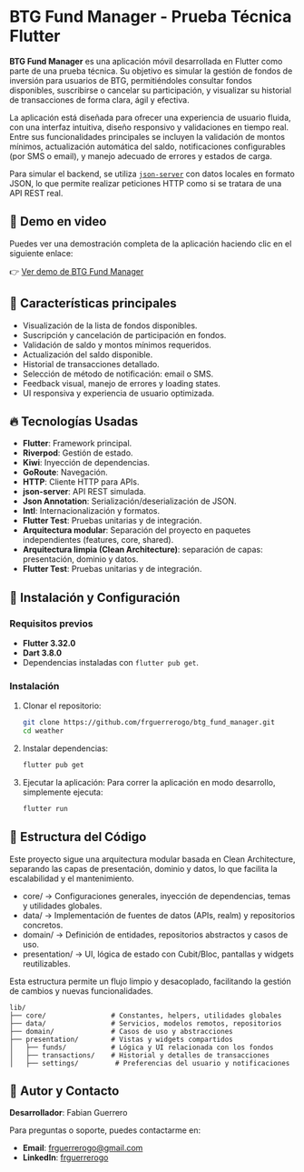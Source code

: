 # BTG Fund Manager - Prueba Técnica Flutter

**BTG Fund Manager** es una aplicación móvil desarrollada en Flutter como parte de una prueba técnica. Su objetivo es simular la gestión de fondos de inversión para usuarios de BTG, permitiéndoles consultar fondos disponibles, suscribirse o cancelar su participación, y visualizar su historial de transacciones de forma clara, ágil y efectiva.

La aplicación está diseñada para ofrecer una experiencia de usuario fluida, con una interfaz intuitiva, diseño responsivo y validaciones en tiempo real. Entre sus funcionalidades principales se incluyen la validación de montos mínimos, actualización automática del saldo, notificaciones configurables (por SMS o email), y manejo adecuado de errores y estados de carga.

Para simular el backend, se utiliza [`json-server`](https://github.com/typicode/json-server) con datos locales en formato JSON, lo que permite realizar peticiones HTTP como si se tratara de una API REST real.

## 🎥 Demo en video

Puedes ver una demostración completa de la aplicación haciendo clic en el siguiente enlace:

👉 [Ver demo de BTG Fund Manager](https://drive.google.com/file/d/14J-KEDOv9JbEfocmtkOEufZDsPBUh7qx/view?usp=drive_link)

## 🚀 Características principales

- Visualización de la lista de fondos disponibles.
- Suscripción y cancelación de participación en fondos.
- Validación de saldo y montos mínimos requeridos.
- Actualización del saldo disponible.
- Historial de transacciones detallado.
- Selección de método de notificación: email o SMS.
- Feedback visual, manejo de errores y loading states.
- UI responsiva y experiencia de usuario optimizada.

## 🔥 Tecnologías Usadas

- **Flutter**: Framework principal.
- **Riverpod**: Gestión de estado.
- **Kiwi**: Inyección de dependencias.
- **GoRoute**: Navegación.
- **HTTP**: Cliente HTTP para APIs.
- **json-server**: API REST simulada.
- **Json Annotation**: Serialización/deserialización de JSON.
- **Intl**: Internacionalización y formatos.
- **Flutter Test**: Pruebas unitarias y de integración.
- **Arquitectura modular**: Separación del proyecto en paquetes independientes (features, core, shared).
- **Arquitectura limpia (Clean Architecture)**: separación de capas: presentación, dominio y datos.
- **Flutter Test**: Pruebas unitarias y de integración.

## 🚀 Instalación y Configuración

### Requisitos previos

- **Flutter 3.32.0**
- **Dart 3.8.0**
- Dependencias instaladas con `flutter pub get`.

### Instalación

1. Clonar el repositorio:
   ```bash
   git clone https://github.com/frguerrerogo/btg_fund_manager.git
   cd weather
   ```

2. Instalar dependencias:
   ```bash
   flutter pub get
   ```
3. Ejecutar la aplicación:
    Para correr la aplicación en modo desarrollo, simplemente ejecuta:
    ```bash
    flutter run
    ```
## 📂 Estructura del Código

Este proyecto sigue una arquitectura modular basada en Clean Architecture, separando las capas de presentación, dominio y datos, lo que facilita la escalabilidad y el mantenimiento.

- core/ → Configuraciones generales, inyección de dependencias, temas y utilidades globales.
- data/ → Implementación de fuentes de datos (APIs, realm) y repositorios concretos.
- domain/ → Definición de entidades, repositorios abstractos y casos de uso.
- presentation/ → UI, lógica de estado con Cubit/Bloc, pantallas y widgets reutilizables.

Esta estructura permite un flujo limpio y desacoplado, facilitando la gestión de cambios y nuevas funcionalidades.

```
lib/
├── core/                # Constantes, helpers, utilidades globales
├── data/                # Servicios, modelos remotos, repositorios
├── domain/              # Casos de uso y abstracciones
├── presentation/        # Vistas y widgets compartidos
│   ├── funds/           # Lógica y UI relacionada con los fondos
│   ├── transactions/    # Historial y detalles de transacciones
│   ├── settings/         # Preferencias del usuario y notificaciones
```

## 👤 Autor y Contacto

**Desarrollador**: Fabian Guerrero

Para preguntas o soporte, puedes contactarme en:

- **Email**: [frguerrerogo@gmail.com](frguerrerogo@gmail.com)
- **LinkedIn**: [frguerrerogo](https://www.linkedin.com/in/frguerrerogo/)